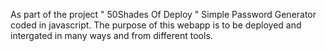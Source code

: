 As part of the project " 50Shades Of Deploy "
Simple Password Generator coded in javascript.
The purpose of this webapp is to be deployed and intergated  in many ways and from different tools.
